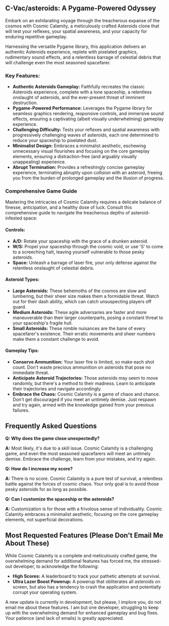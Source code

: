 ##  C-Vac/asteroids: A Pygame-Powered Odyssey

Embark on an exhilarating voyage through the treacherous expanse of the cosmos with Cosmic Calamity, a meticulously crafted Asteroids clone that will test your reflexes, your spatial awareness, and your capacity for enduring repetitive gameplay.  

Harnessing the versatile Pygame library, this application delivers an authentic Asteroids experience, replete with pixelated graphics, rudimentary sound effects, and a relentless barrage of celestial debris that will challenge even the most seasoned spacefarer.

### **Key Features:**

* **Authentic Asteroids Gameplay:**  Faithfully recreates the classic Asteroids experience, complete with a lone spaceship, a relentless onslaught of asteroids, and the ever-present threat of imminent destruction.
* **Pygame-Powered Performance:**  Leverages the Pygame library for seamless graphics rendering, responsive controls, and immersive sound effects, ensuring a captivating (albeit visually underwhelming) gameplay experience.
* **Challenging Difficulty:**  Tests your reflexes and spatial awareness with progressively challenging waves of asteroids, each one determined to reduce your spaceship to pixelated dust.
* **Minimalist Design:**  Embraces a minimalist aesthetic, eschewing unnecessary visual flourishes and focusing on the core gameplay elements, ensuring a distraction-free (and arguably visually unappealing) experience.
* **Abrupt Termination:**  Provides a refreshingly concise gameplay experience, terminating abruptly upon collision with an asteroid, freeing you from the burden of prolonged gameplay and the illusion of progress.

###  Comprehensive Game Guide

Mastering the intricacies of Cosmic Calamity requires a delicate balance of finesse, anticipation, and a healthy dose of luck.  Consult this comprehensive guide to navigate the treacherous depths of asteroid-infested space:

#### **Controls:**

*   **A/D:**  Rotate your spaceship with the grace of a drunken asteroid.
*   **W/S:**  Propel your spaceship through the cosmic void, or use 'S' to come to a screeching halt, leaving yourself vulnerable to those pesky asteroids.
*   **Space:** Unleash a barrage of laser fire, your only defense against the relentless onslaught of celestial debris.

#### **Asteroid Types:**

*   **Large Asteroids:**  These behemoths of the cosmos are slow and lumbering, but their sheer size makes them a formidable threat. Watch out for their dash ability, which can catch unsuspecting players off guard.
*   **Medium Asteroids:**  These agile adversaries are faster and more maneuverable than their larger counterparts, posing a constant threat to your spaceship's fragile hull.
*   **Small Asteroids:**  These nimble nuisances are the bane of every spacefarer's existence. Their erratic movements and sheer numbers make them a constant challenge to avoid.

#### **Gameplay Tips:**

*   **Conserve Ammunition:**  Your laser fire is limited, so make each shot count. Don't waste precious ammunition on asteroids that pose no immediate threat.
*   **Anticipate Asteroid Trajectories:**  Those asteroids may seem to move randomly, but there's a method to their madness. Learn to anticipate their trajectories and navigate accordingly.
*   **Embrace the Chaos:**  Cosmic Calamity is a game of chaos and chance. Don't get discouraged if you meet an untimely demise. Just respawn and try again, armed with the knowledge gained from your previous failures.

## Frequently Asked Questions

**Q: Why does the game close unexpectedly?**

**A:**  Most likely, it's due to a skill issue.  Cosmic Calamity is a challenging game, and even the most seasoned spacefarers will meet an untimely demise.  Embrace the challenge, learn from your mistakes, and try again.

**Q: How do I increase my score?**

**A:**  There is no score.  Cosmic Calamity is a pure test of survival, a relentless battle against the forces of cosmic chaos.  Your only goal is to avoid those pesky asteroids for as long as possible.

**Q: Can I customize the spaceship or the asteroids?**

**A:**  Customization is for those with a frivolous sense of individuality.  Cosmic Calamity embraces a minimalist aesthetic, focusing on the core gameplay elements, not superficial decorations.

## Most Requested Features (Please Don't Email Me About These)

While Cosmic Calamity is a complete and meticulously crafted game, the overwhelming demand for additional features has forced me, the stressed-out developer, to acknowledge the following:

*   **High Scores:**  A leaderboard to track your pathetic attempts at survival.
*   **Ultra Lazer Boost Powerup:**  A powerup that obliterates all asteroids on screen, but also has a tendency to crash the application and potentially corrupt your operating system.

A new update is currently in development, but please, I implore you, do not email me about these features.  I am but one developer, struggling to keep up with the overwhelming demand for enhanced gameplay and bug fixes.  Your patience (and lack of emails) is greatly appreciated.
